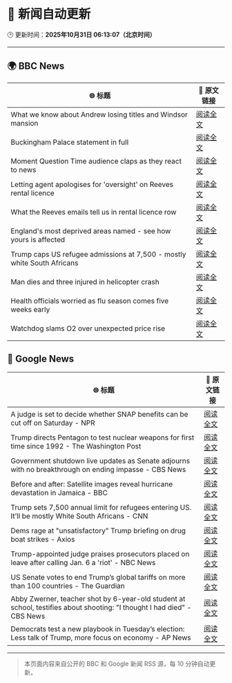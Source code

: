 # 🧠 新闻自动更新

🕒 更新时间：**2025年10月31日 06:13:07（北京时间）**

---

## 🌍 BBC News

| 🌐 标题 | 🔗 原文链接 |
|--------|-------------|
| What we know about Andrew losing titles and Windsor mansion | [阅读全文](https://www.bbc.com/news/articles/c5ylk9r336zo?at_medium=RSS&at_campaign=rss) |
| Buckingham Palace statement in full | [阅读全文](https://www.bbc.com/news/articles/c0qp75z3dw4o?at_medium=RSS&at_campaign=rss) |
| Moment Question Time audience claps as they react to news | [阅读全文](https://www.bbc.com/news/videos/clyz6m8ml71o?at_medium=RSS&at_campaign=rss) |
| Letting agent apologises for 'oversight' on Reeves rental licence | [阅读全文](https://www.bbc.com/news/articles/cx2p55ejy88o?at_medium=RSS&at_campaign=rss) |
| What the Reeves emails tell us in rental licence row | [阅读全文](https://www.bbc.com/news/articles/cj41y1ze9jyo?at_medium=RSS&at_campaign=rss) |
| England's most deprived areas named - see how yours is affected | [阅读全文](https://www.bbc.com/news/articles/cly137089yyo?at_medium=RSS&at_campaign=rss) |
| Trump caps US refugee admissions at 7,500 - mostly white South Africans | [阅读全文](https://www.bbc.com/news/articles/cy40jj71243o?at_medium=RSS&at_campaign=rss) |
| Man dies and three injured in helicopter crash | [阅读全文](https://www.bbc.com/news/articles/cx203g3j416o?at_medium=RSS&at_campaign=rss) |
| Health officials worried as flu season comes five weeks early | [阅读全文](https://www.bbc.com/news/articles/c20pe6llg2zo?at_medium=RSS&at_campaign=rss) |
| Watchdog slams O2 over unexpected price rise | [阅读全文](https://www.bbc.com/news/articles/cd047vl9ylpo?at_medium=RSS&at_campaign=rss) |

## 📰 Google News

| 🌐 标题 | 🔗 原文链接 |
|--------|-------------|
| A judge is set to decide whether SNAP benefits can be cut off on Saturday - NPR | [阅读全文](https://news.google.com/rss/articles/CBMihgFBVV95cUxOTlp3WDBucm83WWZHeml2cGNJaWdRRkwycHhlbi1aN2J5T1U1a0VNNHB4ZFhsNzVVVDd4Q1R3R3hvWlo2UGhSS0ZDaWVfcTJ1N1FhaUJOV1RLN0xvREhzMmN3bmpfY3BEZGJleEtQclIxdU40ZlpHeHBwbnRuaFp1ZmNZUHY4Zw?oc=5) |
| Trump directs Pentagon to test nuclear weapons for first time since 1992 - The Washington Post | [阅读全文](https://news.google.com/rss/articles/CBMiggFBVV95cUxQNlZyTTVfLU9sSTJFbHVUZkpESFFFRkt6ek1Lck1LY1MxUVZPRjFQYktGYWxUTHRQUWdITXVfMVJqRGhLSDN2bEJVUjR5YUtLSkhsdjBDaHFZcG05dmFHVGZTRkMxRDRnaXZyaVdCMDd2MWxqcVBrWDRVSlJzZWFPM0F3?oc=5) |
| Government shutdown live updates as Senate adjourns with no breakthrough on ending impasse - CBS News | [阅读全文](https://news.google.com/rss/articles/CBMimgFBVV95cUxOZXpvTWM3cWxtZV9vV3RSMWVCdGJpeEJDX2c1Yjh1MXFoY0t1YV9kMlNYazdINmhJOWxNOVY0QXJ0dWkyZm1ZSXhxSExjZmgxbUZNTWtlQ19Td1dTY29OX3lseXR2cVNYNXR2R3hCLXl3T3Zhb1JnV0ROWUhJbXA5UG1tbEZLX2loU3FORDUxYmQ4dkVoU0E0a1NR0gGfAUFVX3lxTFB5cGdxbXloOEJ6RDE2akU1ZzIyZDNoWW1oWFpsMl9WNkVNNmRWSEh5aHVUSVFvc3A2R1FiblJpRHUtODlIODdrdmQ2RVFQV1UwZ01pR0dOc25pT3FOLWZ6SXhUMG1UdFhOUHc4c2NsZlVnTGxBZHdmbERxYlg5Qi0xWTNZelVKSm8wdTRuaWNOMlNSSDFTemJQS1liZ1lBRQ?oc=5) |
| Before and after: Satellite images reveal hurricane devastation in Jamaica - BBC | [阅读全文](https://news.google.com/rss/articles/CBMiWkFVX3lxTE9ROEt4M0dIV1dCb1N4M2tfOFo4MXJ3Vy1XemJMMGI3bUEwb1E5b2RPZGNicnNtRHd2N25yNFFja1BjVElEOUNhLWUtMUhkRjZKZWFKazRaeXp5d9IBX0FVX3lxTFB1QlhLalAxSlpQWEREOExMRU5mUVpIM01yaXFySUJ5Z2hXdGg4UC1NTDc0NXV2Wk5GNTZJQVFJOVMzWUFlcHZaRGlCVjhrY3pKT25xazlJZktTQllpVmdv?oc=5) |
| Trump sets 7,500 annual limit for refugees entering US. It’ll be mostly White South Africans - CNN | [阅读全文](https://news.google.com/rss/articles/CBMikAFBVV95cUxOQkFrckh1QVdZSlE1Q1hnUjZOUDJhVXFlajB5elR0QXBLM0xXSXVsdHl2b3loa3FINmdPTG5FMXRMZUxGV3lJNERLcUM5ZUdla3hjclZ4Q3YwTUpMREpYc0ExX3lfdGJuV2ZIak41bkpBWFZfMmdDdHpPcDMtNllaUV9wTktfMmdneDk5SnNpLUE?oc=5) |
| Dems rage at "unsatisfactory" Trump briefing on drug boat strikes - Axios | [阅读全文](https://news.google.com/rss/articles/CBMiiAFBVV95cUxPT1V5UzUzMmpaOXZEbnlwN0hLLVdfbjRfYzlqZVFabnZBd3pQYXVGOGNjRzlicVhBcEZJNDUtdjRmRVo3dThrUm13MVBFdFdHTkhwclNYMnEwVUcyNFc5Zm9YMW1fTFpUSlBfOHhDMkJPYU5vSTVkTjAyM0N5YWVNaV9hM24ydEg2?oc=5) |
| Trump-appointed judge praises prosecutors placed on leave after calling Jan. 6 a 'riot' - NBC News | [阅读全文](https://news.google.com/rss/articles/CBMizgFBVV95cUxNVlFwNnFIMnJzNkRYbGhCNjhvakdUbWl3V1hMd0RpZnBkd3p4dlNweFR4QVl3ZDBIemM5TEIyM3NteGhDcHY4QXBhX0Y4RW9wRjVsdzRhWmJMUVRXVGg4X2JhN0dmLTRfTlVZNnZYN0ZHYVVyRE1QaGQ2QlNpZXZFMjk2UnlzR1dwRTc0ZGtqSGZvY1lER1lWUkJod3lXRHRwMzVHS3dNb1RsWVpxV1czLXFOd0FkZ3F1WjN0Zk5aZWg0bjhhczl3cVN5SVY3Z9IBVkFVX3lxTE54bVIwWkFPVE1CY016QzBzc0tWbVRPZFhPOTlERmgySXJuZXV6bV90ZFJGQ2VscTNaV1RGWXB2MndSMVVSVDVYeXdMaVhsbi13YXd6dzRn?oc=5) |
| US Senate votes to end Trump’s global tariffs on more than 100 countries - The Guardian | [阅读全文](https://news.google.com/rss/articles/CBMifkFVX3lxTE1qckNIUWdtNnVhazREOXZlSFAyZ1dyTDRWRWxJZmNxMFh1WDdjSjhCMi11Z2ZrR2dGQmRLTUxaUDVwa3FxUnBFTG9reDNCSHhYZGJ4WHk0aW9hUk5UMlpqekhWckdtcEhJSGpKMlRTWnpMN2d0X3ZLLVJhTzg1Zw?oc=5) |
| Abby Zwerner, teacher shot by 6-year-old student at school, testifies about shooting: "I thought I had died" - CBS News | [阅读全文](https://news.google.com/rss/articles/CBMilwFBVV95cUxPTUFkQW1YdXN3YWI2cVZvT0Ria3F6UC1nZkRCcXF0SnllWHBMbS0wRmpRNkRRQlNmSWlnYVlyRy15MGVOY3BydmdLQTZ5MHdEeXRqZ25SMjJYVXhyTWR6eHhZYTJ2dmU4MWJYcWR0MmZCR0d0YTZWcUZ6M3BSRmpPTzBtZ01wdWlOY1dYLUIzYnpKaXdGTzVR0gGcAUFVX3lxTE9wenBPYVhUMkNneEFPMnozTjVBZ3NvWDFVT2JhUkwzdVc3WVhDdWhlSC15Z1dieHViUW1HNmZjM1N0WEhxbzF0elJydFRqd0hUYlgtNElqUTJUajhld0x4enprVmM0TTZ1OTJiWHAwaFJIVkNWckhUYy0ydHhGVHFVVzBmN0txSjJfQUVyQlA5SWhoZEVROVJ4WUVyRQ?oc=5) |
| Democrats test a new playbook in Tuesday’s election: Less talk of Trump, more focus on economy - AP News | [阅读全文](https://news.google.com/rss/articles/CBMitgFBVV95cUxPRFlkUWJFSUU0NXB6VUxDUkFtdGtpeEt0VG5PMjNmWEVlenRfN1ZKOTM5bE0wWk1SdW9KSWlJa3FfbzgyTmlGUTJNQXJoZjc5TVdZVHVuUkNIYlJVTkxONTVxNE93cTduMTFvdlhHMUhyc085LUIya24zNEFHaE1CaTNLdFNGSmJ3REdzQU9XMy1SZ3FmTkVpYWUtRS0zanNnclc1blp1el9FREVqN09sMldlUWhqUQ?oc=5) |

---
> 本页面内容来自公开的 BBC 和 Google 新闻 RSS 源，每 10 分钟自动更新。
